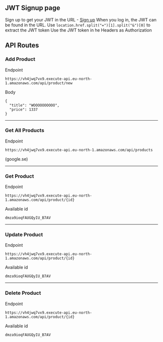 ## JWT Signup page
Sign up to get your JWT in the URL - [Sign up](https://product-domain.auth.eu-north-1.amazoncognito.com/signup?client_id=4h4sikgbuiasmft2ch7iv2u6tt&response_type=token&scope=aws.cognito.signin.user.admin+email+openid+phone+profile&redirect_uri=https%3A%2F%2Flocalhost%3A3000)
When you log in, the JWT can be found in the URL.
Use ```location.href.split("=")[1].split("&")[0]``` to extract the JWT token
Use the JWT token in he Headers as Authorization 

## API Routes
### Add Product
Endpoint
``` 
https://vh4jwq7vx9.execute-api.eu-north-1.amazonaws.com/api/product/new
```
Body
```
{
  "title": "WOOOOOOOOOO",
  "price": 1337
}
```
___   
### Get All Products
Endpoint
``` 
https://vh4jwq7vx9.execute-api.eu-north-1.amazonaws.com/api/products
```
(google.se)
___
### Get Product 
Endpoint
```
https://vh4jwq7vx9.execute-api.eu-north-1.amazonaws.com/api/product/{id}
```
Available id 
```
dmza9ioqFAUGQyIU_B7AV
```
___
### Update Product
Endpoint
```
https://vh4jwq7vx9.execute-api.eu-north-1.amazonaws.com/api/product/{id}
```
Available id 
```
dmza9ioqFAUGQyIU_B7AV
```
___
### Delete Product
Endpoint
```
https://vh4jwq7vx9.execute-api.eu-north-1.amazonaws.com/api/product/{id}
```
Available id 
```
dmza9ioqFAUGQyIU_B7AV
```

